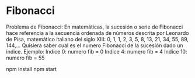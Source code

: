 # Fibonacci
Problema de Fibonacci: En matemáticas, la sucesión o serie de Fibonacci hace referencia a la secuencia ordenada de números descrita por Leonardo de Pisa, matemático italiano del siglo XIII: 0, 1, 1, 2, 3, 5, 8, 13, 21, 34, 55, 89, 144,…  Quisiera saber cual es el numero Fibonacci de la sucesión dado un indice. Ejemplo: Indice 0: numero fib = 0 Indice 4: numero fib = 4 Indice 10: numero fib = 55

npm install
npm start
